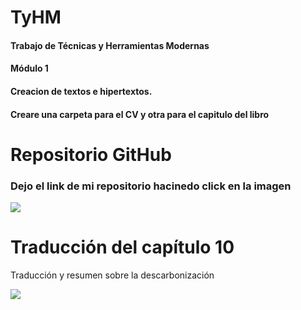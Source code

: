 # TyHM
#### Trabajo de Técnicas y Herramientas Modernas <br>
#### Módulo 1 <br> 
#### Creacion de textos e hipertextos. <br>
#### Creare una carpeta para el CV y otra para el capitulo del libro

# Repositorio GitHub
### Dejo el link de mi repositorio hacinedo click en la imagen

<a href="https://github.com/JoseSolanes/TyHM/blob/main/CV_PRUEBA_SOLANES.pdf">
<img src= "https://user-images.githubusercontent.com/83772532/123155402-791df780-d43e-11eb-9445-7d9fb04d1734.png">
</a>


# Traducción del capítulo 10
<p>Traducción y resumen sobre la descarbonización</p>
<a href="https://github.com/JoseSolanes/TyHM/blob/main/TRADUCCIONFINAL.pdf">
<img src="https://user-images.githubusercontent.com/83772532/123156389-9acbae80-d43f-11eb-8a28-910ea10c28b1.png" al


